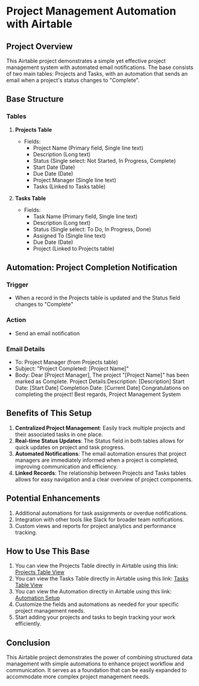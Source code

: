 # Project Management Automation with Airtable

## Project Overview

This Airtable project demonstrates a simple yet effective project management system with automated email notifications. The base consists of two main tables: Projects and Tasks, with an automation that sends an email when a project's status changes to "Complete".

## Base Structure

### Tables

1. **Projects Table**
   - Fields:
     - Project Name (Primary field, Single line text)
     - Description (Long text)
     - Status (Single select: Not Started, In Progress, Complete)
     - Start Date (Date)
     - Due Date (Date)
     - Project Manager (Single line text)
     - Tasks (Linked to Tasks table)

2. **Tasks Table**
   - Fields:
     - Task Name (Primary field, Single line text)
     - Description (Long text)
     - Status (Single select: To Do, In Progress, Done)
     - Assigned To (Single line text)
     - Due Date (Date)
     - Project (Linked to Projects table)

## Automation: Project Completion Notification

### Trigger
- When a record in the Projects table is updated and the Status field changes to "Complete"

### Action
- Send an email notification

### Email Details
- To: Project Manager (from Projects table)
- Subject: "Project Completed: [Project Name]"
- Body: 
Dear [Project Manager],
The project "[Project Name]" has been marked as Complete.
Project Details:Description: [Description]
Start Date: [Start Date]
Completion Date: [Current Date]
Congratulations on completing the project!
Best regards,
Project Management System


## Benefits of This Setup

1. **Centralized Project Management**: Easily track multiple projects and their associated tasks in one place.
2. **Real-time Status Updates**: The Status field in both tables allows for quick updates on project and task progress.
3. **Automated Notifications**: The email automation ensures that project managers are immediately informed when a project is completed, improving communication and efficiency.
4. **Linked Records**: The relationship between Projects and Tasks tables allows for easy navigation and a clear overview of project components.

## Potential Enhancements

1. Additional automations for task assignments or overdue notifications.
2. Integration with other tools like Slack for broader team notifications.
3. Custom views and reports for project analytics and performance tracking.

## How to Use This Base

1. You can view the Projects Table directly in Airtable using this link:
[Projects Table View](https://airtable.com/appF51KHy4PEjRTY3/shrO96Ur4JezPGV1A)
2. You can view the Tasks Table directly in Airtable using this link:
[Tasks Table View](https://airtable.com/appF51KHy4PEjRTY3/shrO96Ur4JezPGV1A)
3. You can view the Automation directly in Airtable using this link:
   [Automation Setup](https://airtable.com/appF51KHy4PEjRTY3/shrO96Ur4JezPGV1A)
5. Customize the fields and automations as needed for your specific project management needs.
6. Start adding your projects and tasks to begin tracking your work efficiently.

## Conclusion

This Airtable project demonstrates the power of combining structured data management with simple automations to enhance project workflow and communication. It serves as a foundation that can be easily expanded to accommodate more complex project management needs.


